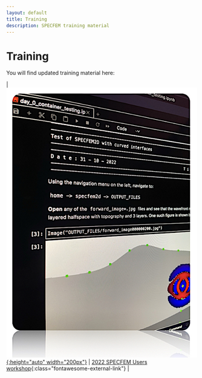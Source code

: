 ```yaml
---
layout: default
title: Training
description: SPECFEM training material
---
```


# Training

You will find updated training material here:

| [![2022 SPECFEM Users workshop](figures/specfem_container.jpg "SPECFEM users workshop"){:height="auto" width="200px"}](https://sites.google.com/alaska.edu/carltape/home/research/specfem2022) | [2022 SPECFEM Users workshop](https://sites.google.com/alaska.edu/carltape/home/research/specfem2022){:class="fontawesome-external-link"} |

